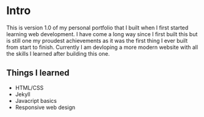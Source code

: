 # Intro
This is version 1.0 of my personal portfolio that I built when I first started learning web development. I have come a long way since I first built this but is still one my proudest achievements as it was the first thing I ever built from start to finish. Currently I am devloping a more modern website with all the skills I learned after building this one. 

## Things I learned
* HTML/CSS
* Jekyll
* Javacript basics
* Responsive web design
